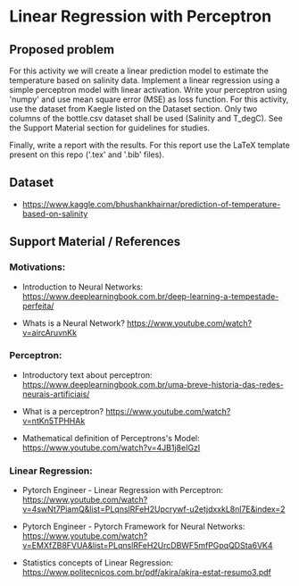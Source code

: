 # Linear Regression with Perceptron

## Proposed problem

For this activity we will create a linear prediction model to estimate the temperature based on salinity data. Implement a linear regression using a simple perceptron model with linear activation. Write your perceptron using 'numpy' and use mean square error (MSE) as loss function. For this activity, use the dataset from Kaegle listed on the Dataset section. Only two columns of the bottle.csv dataset shall be used (Salinity and T_degC). See the Support Material section for guidelines for studies.

Finally, write a report with the results. For this report use the LaTeX template present on this repo ('.tex' and '.bib' files).

## Dataset
- https://www.kaggle.com/bhushankhairnar/prediction-of-temperature-based-on-salinity

## Support Material / References

### Motivations:
- Introduction to Neural Networks: https://www.deeplearningbook.com.br/deep-learning-a-tempestade-perfeita/

- Whats is a Neural Network? https://www.youtube.com/watch?v=aircAruvnKk

### Perceptron:	
- Introductory text about perceptron: https://www.deeplearningbook.com.br/uma-breve-historia-das-redes-neurais-artificiais/

- What is a perceptron? https://www.youtube.com/watch?v=ntKn5TPHHAk

- Mathematical definition of Perceptrons's Model: https://www.youtube.com/watch?v=4JB1j8eIGzI

### Linear Regression:
- Pytorch Engineer - Linear Regression with Perceptron: https://www.youtube.com/watch?v=4swNt7PiamQ&list=PLqnslRFeH2Upcrywf-u2etjdxxkL8nl7E&index=2
	
- Pytorch Engineer - Pytorch Framework for Neural Networks: https://www.youtube.com/watch?v=EMXfZB8FVUA&list=PLqnslRFeH2UrcDBWF5mfPGpqQDSta6VK4
	 
- Statistics concepts of Linear Regression: https://www.politecnicos.com.br/pdf/akira/akira-estat-resumo3.pdf